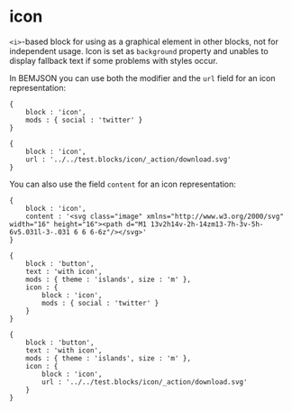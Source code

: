 # icon

`<i>`-based block for using as a graphical element in other blocks, not for independent usage. Icon is set as `background` property and unables to display fallback text if some problems with styles occur.

In BEMJSON you can use both the modifier and the `url` field for an icon representation:

```bemjson
{
    block : 'icon',
    mods : { social : 'twitter' }
}
```

```bemjson
{
    block : 'icon',
    url : '../../test.blocks/icon/_action/download.svg'
}
```

You can also use the field `content` for an icon representation:

```bemjson
{
    block : 'icon',
    content : '<svg class="image" xmlns="http://www.w3.org/2000/svg" width="16" height="16"><path d="M1 13v2h14v-2h-14zm13-7h-3v-5h-6v5.031l-3-.031 6 6 6-6z"/></svg>'
}
```

```bemjson
{
    block : 'button',
    text : 'with icon',
    mods : { theme : 'islands', size : 'm' },
    icon : {
        block : 'icon',
        mods : { social : 'twitter' }
    }
}
```

```bemjson
{
    block : 'button',
    text : 'with icon',
    mods : { theme : 'islands', size : 'm' },
    icon : {
        block : 'icon',
        url : '../../test.blocks/icon/_action/download.svg'
    }
}
```
